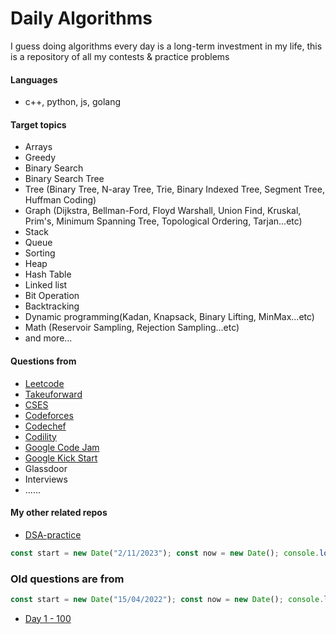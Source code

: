 # Daily Algorithms

I guess doing algorithms every day is a long-term investment in my life, this is a repository of all my contests & practice problems

<!---
[![](https://img.shields.io/badge/dynamic/json?style=flat&labelColor=black&color=green&label=Solved&query=solvedOverTotal&url=https%3A%2F%2Fleetcode-badge.vercel.app%2Fapi%2Fusers%2Fcalvinchankf&logo=leetcode&logoColor=yellow)](https://leetcode.com/user2134Bv/)
[![](https://img.shields.io/badge/dynamic/json?style=flat&labelColor=black&color=green&label=Ranking&query=ranking&url=https%3A%2F%2Fleetcode-badge.vercel.app%2Fapi%2Fusers%2Fcalvinchankf&logo=leetcode&logoColor=yellow)](https://leetcode.com/user2134Bv/)
-->


#### Languages

- c++, python, js, golang

#### Target topics

- Arrays
- Greedy
- Binary Search
- Binary Search Tree
- Tree (Binary Tree, N-aray Tree, Trie, Binary Indexed Tree, Segment Tree, Huffman Coding)
- Graph (Dijkstra, Bellman-Ford, Floyd Warshall, Union Find, Kruskal, Prim's, Minimum Spanning Tree, Topological Ordering, Tarjan...etc)
- Stack
- Queue
- Sorting
- Heap
- Hash Table
- Linked list
- Bit Operation
- Backtracking
- Dynamic programming(Kadan, Knapsack, Binary Lifting, MinMax...etc)
- Math (Reservoir Sampling, Rejection Sampling...etc)
- and more...

#### Questions from

- [Leetcode](https://leetcode.com)
- [Takeuforward](https://takeuforward.org/)
- [CSES](https://cses.fi/problemset/)
- [Codeforces](https://codeforces.com)
- [Codechef](https://www.codechef.com/practice)
- [Codility](https://app.codility.com/programmers/lessons/)
- [Google Code Jam](https://codingcompetitions.withgoogle.com/codejam)
- [Google Kick Start](https://codingcompetitions.withgoogle.com/kickstart/)
- Glassdoor
- Interviews
- ......

#### My other related repos

- [DSA-practice](https://github.com/Prathamesh-Chavan-232/dsa-Practice)


```js
const start = new Date("2/11/2023"); const now = new Date(); console.log(Math.ceil((now - start) / (1000 * 3600 * 24)));
```
### Old questions are from
```js
const start = new Date("15/04/2022"); const now = new Date(); console.log(Math.ceil((now - start) / (1000 * 3600 * 24)));
```
- [Day 1 - 100](./markdowns/day1-100.md)
